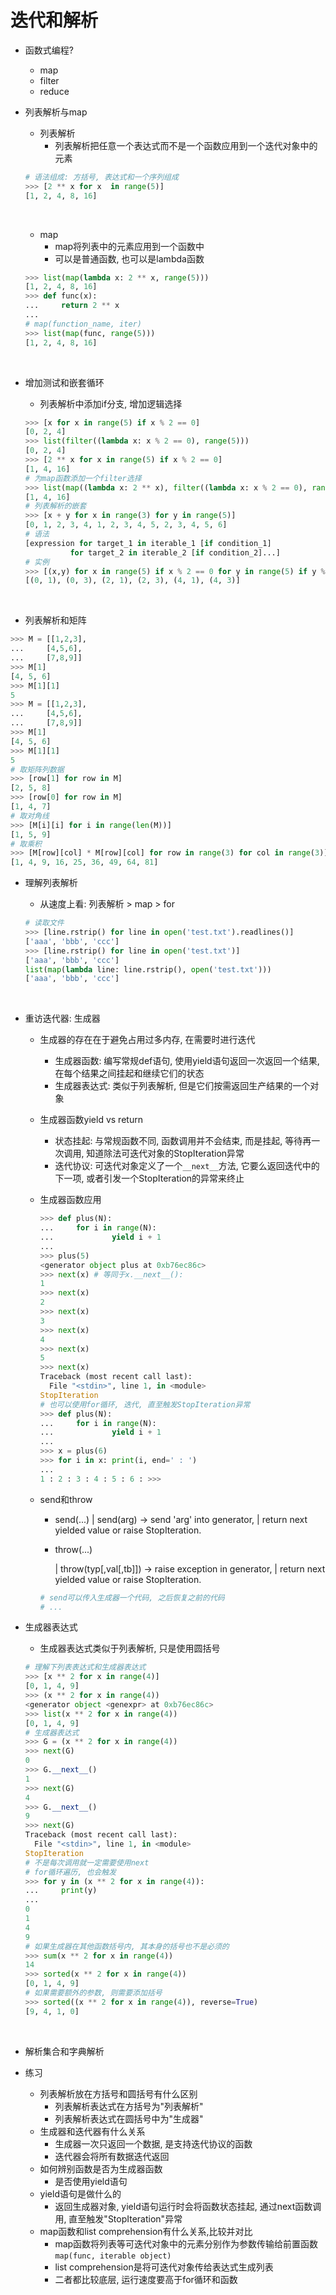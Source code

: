 # 迭代和解析

- 函数式编程?

  - map
  - filter
  - reduce

- 列表解析与map

  - 列表解析
    - 列表解析把任意一个表达式而不是一个函数应用到一个迭代对象中的元素

  ```python
  # 语法组成: 方括号, 表达式和一个序列组成
  >>> [2 ** x for x  in range(5)]
  [1, 2, 4, 8, 16]
  ```

  ​

  - map
    - map将列表中的元素应用到一个函数中
    - 可以是普通函数, 也可以是lambda函数

  ```python
  >>> list(map(lambda x: 2 ** x, range(5)))
  [1, 2, 4, 8, 16]
  >>> def func(x):
  ...     return 2 ** x
  ...
  # map(function_name, iter)
  >>> list(map(func, range(5)))
  [1, 2, 4, 8, 16]
  ```

  ​

- 增加测试和嵌套循环

  - 列表解析中添加if分支, 增加逻辑选择

  ```python
  >>> [x for x in range(5) if x % 2 == 0]
  [0, 2, 4]
  >>> list(filter((lambda x: x % 2 == 0), range(5)))
  [0, 2, 4]
  >>> [2 ** x for x in range(5) if x % 2 == 0]
  [1, 4, 16]
  # 为map函数添加一个filter选择
  >>> list(map((lambda x: 2 ** x), filter((lambda x: x % 2 == 0), range(5))))
  [1, 4, 16]
  # 列表解析的嵌套
  >>> [x + y for x in range(3) for y in range(5)]
  [0, 1, 2, 3, 4, 1, 2, 3, 4, 5, 2, 3, 4, 5, 6]
  # 语法
  [expression for target_1 in iterable_1 [if condition_1]
  			for target_2 in iterable_2 [if condition_2]...]
  # 实例
  >>> [(x,y) for x in range(5) if x % 2 == 0 for y in range(5) if y % 2 == 1]
  [(0, 1), (0, 3), (2, 1), (2, 3), (4, 1), (4, 3)]

  ```

  ​

- 列表解析和矩阵

```python
>>> M = [[1,2,3],
...     [4,5,6],
...     [7,8,9]]
>>> M[1]
[4, 5, 6]
>>> M[1][1]
5
>>> M = [[1,2,3],
...     [4,5,6],
...     [7,8,9]]
>>> M[1]
[4, 5, 6]
>>> M[1][1]
5
# 取矩阵列数据
>>> [row[1] for row in M]
[2, 5, 8]
>>> [row[0] for row in M]
[1, 4, 7]
# 取对角线
>>> [M[i][i] for i in range(len(M))]
[1, 5, 9]
# 取乘积
>>> [M[row][col] * M[row][col] for row in range(3) for col in range(3)]
[1, 4, 9, 16, 25, 36, 49, 64, 81]

```

- 理解列表解析

  - 从速度上看: 列表解析 > map > for

  ```python
  # 读取文件
  >>> [line.rstrip() for line in open('test.txt').readlines()]
  ['aaa', 'bbb', 'ccc']
  >>> [line.rstrip() for line in open('test.txt')]
  ['aaa', 'bbb', 'ccc']
  list(map(lambda line: line.rstrip(), open('test.txt')))
  ['aaa', 'bbb', 'ccc']
  ```

  ​


- 重访迭代器: 生成器

  - 生成器的存在在于避免占用过多内存, 在需要时进行迭代

    - 生成器函数: 编写常规def语句, 使用yield语句返回一次返回一个结果, 在每个结果之间挂起和继续它们的状态
    - 生成器表达式: 类似于列表解析, 但是它们按需返回生产结果的一个对象

  - 生成器函数yield vs return

    - 状态挂起: 与常规函数不同, 函数调用并不会结束, 而是挂起, 等待再一次调用, 知道除法可迭代对象的StopIteration异常
    - 迭代协议: 可迭代对象定义了一个`__next__`方法, 它要么返回迭代中的下一项, 或者引发一个StopIteration的异常来终止

  - 生成器函数应用

    ```python
    >>> def plus(N):
    ...     for i in range(N):
    ...             yield i + 1
    ... 
    >>> plus(5)
    <generator object plus at 0xb76ec86c>
    >>> next(x)	# 等同于x.__next__(): 
    1
    >>> next(x)
    2
    >>> next(x)
    3
    >>> next(x)
    4
    >>> next(x)
    5
    >>> next(x)
    Traceback (most recent call last):
      File "<stdin>", line 1, in <module>
    StopIteration
    # 也可以使用for循环, 迭代, 直至触发StopIteration异常
    >>> def plus(N):
    ...     for i in range(N):
    ...             yield i + 1
    ... 
    >>> x = plus(6)
    >>> for i in x: print(i, end=' : ')
    ... 
    1 : 2 : 3 : 4 : 5 : 6 : >>> 

    ```

  - send和throw

    - send(...)
       |      send(arg) -> send 'arg' into generator,
       |      return next yielded value or raise StopIteration.

    - throw(...)

       |      throw(typ[,val[,tb]]) -> raise exception in generator,
       |      return next yielded value or raise StopIteration.

    ```python
    # send可以传入生成器一个代码, 之后恢复之前的代码
    # ...

    ```

- 生成器表达式

  - 生成器表达式类似于列表解析, 只是使用圆括号

  ```python
  # 理解下列表表达式和生成器表达式
  >>> [x ** 2 for x in range(4)]
  [0, 1, 4, 9]
  >>> (x ** 2 for x in range(4))
  <generator object <genexpr> at 0xb76ec86c>
  >>> list(x ** 2 for x in range(4))
  [0, 1, 4, 9]
  # 生成器表达式
  >>> G = (x ** 2 for x in range(4))
  >>> next(G)
  0
  >>> G.__next__()
  1
  >>> next(G)
  4
  >>> G.__next__()
  9
  >>> next(G)
  Traceback (most recent call last):
    File "<stdin>", line 1, in <module>
  StopIteration
  # 不是每次调用就一定需要使用next
  # for循环遍历, 也会触发
  >>> for y in (x ** 2 for x in range(4)):
  ...     print(y)
  ... 
  0
  1
  4
  9
  # 如果生成器在其他函数括号内, 其本身的括号也不是必须的
  >>> sum(x ** 2 for x in range(4))
  14
  >>> sorted(x ** 2 for x in range(4))
  [0, 1, 4, 9]
  # 如果需要额外的参数, 则需要添加括号
  >>> sorted((x ** 2 for x in range(4)), reverse=True)
  [9, 4, 1, 0]
  ```

  ​

- 解析集合和字典解析

- 练习

  - 列表解析放在方括号和圆括号有什么区别
    - 列表解析表达式在方括号为"列表解析"
    - 列表解析表达式在圆括号中为"生成器"
  - 生成器和迭代器有什么关系
    - 生成器一次只返回一个数据, 是支持迭代协议的函数
    - 迭代器会将所有数据迭代返回
  - 如何辨别函数是否为生成器函数
    - 是否使用yield语句
  - yield语句是做什么的
    - 返回生成器对象, yield语句运行时会将函数状态挂起, 通过next函数调用, 直至触发"StopIteration"异常
  - map函数和list comprehension有什么关系,比较并对比
    - map函数将列表等可迭代对象中的元素分别作为参数传输给前置函数`map(func, iterable object)`
    - list comprehension是将可迭代对象传给表达式生成列表
    - 二者都比较底层, 运行速度要高于for循环和函数